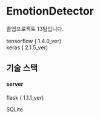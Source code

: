 # EmotionDetector
졸업프로젝트 13팀입니다. 



tensorflow  ( 1.4.0_ver) <br>keras ( 2.1.5_ver)<br>



## 기술 스택



#### server

flask ( 1.1.1_ver)<br>

SQLite